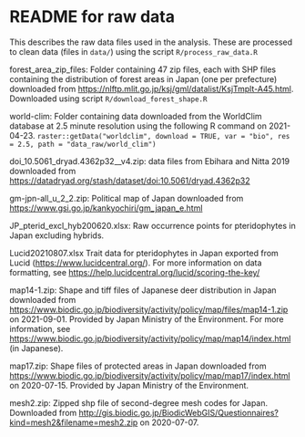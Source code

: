 # README for raw data

This describes the raw data files used in the analysis. These are processed to
clean data (files in `data/`) using the script `R/process_raw_data.R`

forest_area_zip_files: Folder containing 47 zip files, each with SHP files
containing the distribution of forest areas in Japan (one per prefecture)
downloaded from https://nlftp.mlit.go.jp/ksj/gml/datalist/KsjTmplt-A45.html.
Downloaded using script `R/download_forest_shape.R`

world-clim: Folder containing data downloaded from the WorldClim database at 2.5
minute resolution using the following R command on 2021-04-23.
`raster::getData("worldclim", download = TRUE, var = "bio", res = 2.5, path =
"data_raw/world_clim")`

doi_10.5061_dryad.4362p32__v4.zip: data files from Ebihara and Nitta 2019
downloaded from https://datadryad.org/stash/dataset/doi:10.5061/dryad.4362p32

gm-jpn-all_u_2_2.zip: Political map of Japan downloaded from
https://www.gsi.go.jp/kankyochiri/gm_japan_e.html

JP_pterid_excl_hyb200620.xlsx: Raw occurrence points for pteridophytes in Japan
excluding hybrids.

Lucid20210807.xlsx Trait data for pteridophytes in Japan exported from Lucid
(https://www.lucidcentral.org/). For more information on data formatting, see
https://help.lucidcentral.org/lucid/scoring-the-key/

map14-1.zip: Shape and tiff files of Japanese deer distribution in Japan
downloaded from
https://www.biodic.go.jp/biodiversity/activity/policy/map/files/map14-1.zip on
2021-09-01. Provided by Japan Ministry of the Environment. For more information,
see https://www.biodic.go.jp/biodiversity/activity/policy/map/map14/index.html
(in Japanese).

map17.zip: Shape files of protected areas in Japan downloaded from
https://www.biodic.go.jp/biodiversity/activity/policy/map/map17/index.html on
2020-07-15. Provided by Japan Ministry of the Environment.

mesh2.zip: Zipped shp file of second-degree mesh codes for Japan. Downloaded
from
http://gis.biodic.go.jp/BiodicWebGIS/Questionnaires?kind=mesh2&filename=mesh2.zip
on 2020-07-07.
